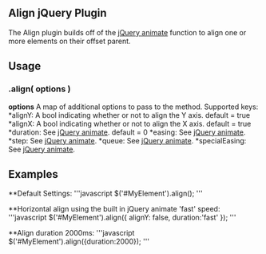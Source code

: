 ## Align jQuery Plugin

The Align plugin builds off of the [jQuery animate](http://api.jquery.com/animate/) function to align one or more elements on their offset parent.

## Usage

### .align( options )
**options** A map of additional options to pass to the method. Supported keys:
	*alignY: A bool indicating whether or not to align the Y axis. default = true
	*alignX: A bool indicating whether or not to align the X axis. default = true
	*duration: See [jQuery animate](http://api.jquery.com/animate/). default = 0
	*easing: See [jQuery animate](http://api.jquery.com/animate/).
	*step: See [jQuery animate](http://api.jquery.com/animate/).
	*queue: See [jQuery animate](http://api.jquery.com/animate/).
	*specialEasing: See [jQuery animate](http://api.jquery.com/animate/).

## Examples

**Default Settings:
'''javascript
$('#MyElement').align();
'''

**Horizontal align using the built in jQuery animate 'fast' speed:
'''javascript
$('#MyElement').align({
	alignY: false,
	duration:'fast'
});
'''

**Align duration 2000ms:
'''javascript
$('#MyElement').align({duration:2000});
'''